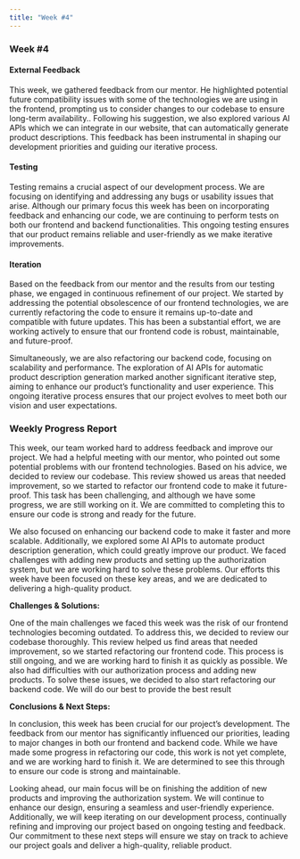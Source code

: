 ```yaml
---
title: "Week #4"
---
```


### Week #4

#### External Feedback

This week, we gathered feedback from our mentor. He highlighted potential future compatibility issues with some of the technologies we are using in the frontend, prompting us to consider changes to our codebase to ensure long-term availability.. Following his suggestion, we also explored various AI APIs which we can integrate in our website, that can automatically generate product descriptions. This feedback has been instrumental in shaping our development priorities and guiding our iterative process.

#### Testing

Testing remains a crucial aspect of our development process. We are focusing on identifying and addressing any bugs or usability issues that arise. Although our primary focus this week has been on incorporating feedback and enhancing our code, we are continuing to perform tests on both our frontend and backend functionalities. This ongoing testing ensures that our product remains reliable and user-friendly as we make iterative improvements.

#### Iteration

Based on the feedback from our mentor and the results from our testing phase, we engaged in continuous refinement of our project. We started by addressing the potential obsolescence of our frontend technologies, we are currently refactoring the code to ensure it remains up-to-date and compatible with future updates. This has been a substantial effort,  we are working actively to ensure that our frontend code is robust, maintainable, and future-proof.

Simultaneously, we are also refactoring our backend code, focusing on scalability and performance. The exploration of AI APIs for automatic product description generation marked another significant iterative step, aiming to enhance our product’s functionality and user experience. This ongoing iterative process ensures that our project evolves to meet both our vision and user expectations.


### Weekly Progress Report

This week, our team worked hard to address feedback and improve our project. We had a helpful meeting with our mentor, who pointed out some potential problems with our frontend technologies. Based on his advice, we decided to review our codebase. This review showed us areas that needed improvement, so we started to refactor our frontend code to make it future-proof. This task has been challenging, and although we have some progress, we are still working on it. We are committed to completing this to ensure our code is strong and ready for the future.

We also focused on enhancing our backend code to make it faster and more scalable. Additionally, we explored some AI APIs to automate product description generation, which could greatly improve our product. We faced challenges with adding new products and setting up the authorization system, but we are working hard to solve these problems. Our efforts this week have been focused on these key areas, and we are dedicated to delivering a high-quality product.

**Challenges & Solutions:**

One of the main challenges we faced this week was the risk of our frontend technologies becoming outdated. To address this, we decided to review our codebase thoroughly. This review helped us find areas that needed improvement, so we started refactoring our frontend code. This process is still ongoing, and we are working hard to finish it as quickly as possible. We also had difficulties with our authorization process and adding new products. To solve these issues, we decided to also start refactoring our backend code. We will do our best to provide the best result

**Conclusions & Next Steps:**

In conclusion, this week has been crucial for our project’s development. The feedback from our mentor has significantly influenced our priorities, leading to major changes in both our frontend and backend code. While we have made some progress in refactoring our code, this work is not yet complete, and we are working hard to finish it. We are determined to see this through to ensure our code is strong and maintainable.

Looking ahead, our main focus will be on finishing the addition of new products and improving the authorization system. We will continue to enhance our design, ensuring a seamless and user-friendly experience. Additionally, we will keep iterating on our development process, continually refining and improving our project based on ongoing testing and feedback. Our commitment to these next steps will ensure we stay on track to achieve our project goals and deliver a high-quality, reliable product.